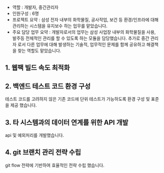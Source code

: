 - 역할 : 개발자, 중간관리자
- 인원구성 : 6명
- 프로젝트 요약 : 삼성 전자 내부의 화학물질, 공사작업, 보건 등 환경/인프라에 대해 관리하는 시스템을 유지보수 하는 업무를 맡았습니다.
-  주요 담당 업무 요약 : 개발자로서의 업무는 삼성 사업장 내부의 화학물질을 사용, 발주등 전체적인 관리를 할 수 있도록 하는 모듈을 담당했습니다. 추가로 중간 관리자 로서 다른 업무에 대해 발생하는 기술적, 업무적인 문제를 함께 공유하고 해결책을 찾는 역할도 맡았습니다.

## 1. 웹팩 빌드 속도 최적화

## 2. 백엔드 테스트 코드 환경 구성
테스트 코드를 고려하지 않은 기존 코드에 단위 테스트가 가능하도록 환경 구성 및 표준을 제공 했습니다.

## 3. 타 시스템과의 데이터 연계를 위한 API 개발
api 및 예외처리를 개발했습니다.

## 4. git 브랜치 관리 전략 수립
git flow 전략에 기반하여 효율적인 전략 수립 했습니다.
